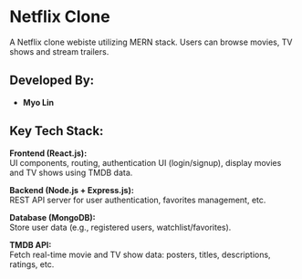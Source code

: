 # Netflix Clone

A Netflix clone webiste utilizing MERN stack. Users can browse movies, TV shows and
stream trailers.

## Developed By:

- **Myo Lin**

## Key Tech Stack:

**Frontend (React.js):**
<br/>UI components, routing, authentication UI (login/signup), display movies and TV shows using TMDB data.

**Backend (Node.js + Express.js):**
<br/>REST API server for user authentication, favorites management, etc.

**Database (MongoDB):**
<br/>Store user data (e.g., registered users, watchlist/favorites).

**TMDB API:**
<br/>Fetch real-time movie and TV show data: posters, titles, descriptions, ratings, etc.
